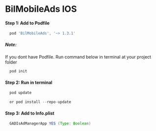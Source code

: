 # BilMobileAds IOS

#### Step 1: Add to Podfile
```gradle
  pod 'BilMobileAds', '~> 1.3.1'
```
##### Note:
If you dont have Podfile. Run command below in terminal at your project folder
```gradle
  pod init
```
#### Step 2: Run in terminal
```gradle
  pod update
  
  or pod install --repo-update
```

#### Step 3: Add to Info.plist
```gradle
  GADIsAdManagerApp YES (Type: Boolean)
```

